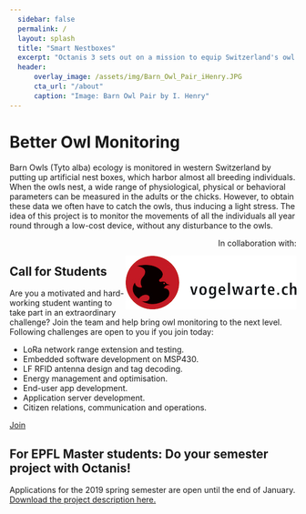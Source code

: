 ```yaml
---
  sidebar: false
  permalink: /
  layout: splash
  title: "Smart Nestboxes"
  excerpt: "Octanis 3 sets out on a mission to equip Switzerland's owl nestboxes with an electronic addon. The device enables owl identification and weight logging during 365 days per year."
  header:
      overlay_image: /assets/img/Barn_Owl_Pair_iHenry.JPG
      cta_url: "/about"
      caption: "Image: Barn Owl Pair by I. Henry"
---
```

<h1>Better Owl Monitoring</h1>
Barn Owls (Tyto alba) ecology is monitored in western Switzerland by putting up artificial nest boxes, which harbor almost all breeding individuals. When the owls nest, a wide range of physiological, physical or behavioral parameters can be measured in the adults or the chicks. However, to obtain these data we often have to catch the owls, thus inducing a light stress. The idea of this project is to monitor the movements of all the individuals all year round through a low-cost device, without any disturbance to the owls.

<p>
<div>
<div align="right">In collaboration with:</div>

<a href="http://www.vogelwarte.ch/"><img align="right"  src="/assets/img/vogelwarte.jpg" /></a>

</div>
</p>


<h2>Call for Students</h2>
Are you a motivated and hard-working student wanting to take part in an extraordinary challenge? Join the team and help bring owl monitoring to the next level. Following challenges are open to you if you join today:

<ul>
  <li>LoRa network range extension and testing.</li>
  <li>Embedded software development on MSP430.</li>
  <li>LF RFID antenna design and tag decoding.</li>
  <li>Energy management and optimisation.</li>
  <li>End-user app development.</li>
  <li>Application server development.</li>
  <li>Citizen relations, communication and operations.</li>
</ul>

<a href="mailto:info@octanis.org?subject=I would like to join the Nestbox Project!" class="btn btn--dark-outline btn--large">Join</a>


<h2>For EPFL Master students: Do your semester project with Octanis!</h2>
Applications for the 2019 spring semester are open until the end of January. <a href="assets/pdf/Semester_Project_Octanis_RFID_reader_design_for_Owl_Monitoring.pdf" download>Download the project description here.</a>

